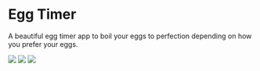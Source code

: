 # Egg Timer #

A beautiful egg timer app to boil your eggs to perfection depending on how you prefer your eggs. 


![](https://s1.hostingkartinok.com/uploads/images/2022/02/38fc050c61f5f8bf483fd9de8a696ee7.jpg)
![](https://s1.hostingkartinok.com/uploads/images/2022/02/be101340256d241141a55f13b244f462.jpg)
![](https://s1.hostingkartinok.com/uploads/images/2022/02/08ef468438d08c5962645a7b3da98f4e.jpg)

